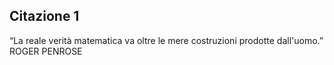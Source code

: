 ## Citazione 1

“La reale verità matematica va oltre le mere costruzioni prodotte dall'uomo.”
ROGER PENROSE